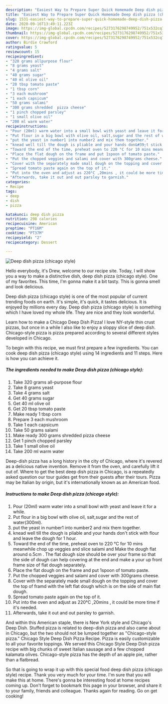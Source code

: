 ```yaml
---
description: "Easiest Way to Prepare Super Quick Homemade Deep dish pizza (chicago style)"
title: "Easiest Way to Prepare Super Quick Homemade Deep dish pizza (chicago style)"
slug: 1531-easiest-way-to-prepare-super-quick-homemade-deep-dish-pizza-chicago-style
date: 2020-09-16T13:49:11.223Z
image: https://img-global.cpcdn.com/recipes/5273176298749952/751x532cq70/deep-dish-pizza-chicago-style-recipe-main-photo.jpg
thumbnail: https://img-global.cpcdn.com/recipes/5273176298749952/751x532cq70/deep-dish-pizza-chicago-style-recipe-main-photo.jpg
cover: https://img-global.cpcdn.com/recipes/5273176298749952/751x532cq70/deep-dish-pizza-chicago-style-recipe-main-photo.jpg
author: Birdie Crawford
ratingvalue: 5
reviewcount: 15
recipeingredient:
- "320 grams allpurpose flour"
- "8 grams yeast"
- "4 grams salt"
- "40 grams sugar"
- "40 ml olive oil"
- "20 tbsp tomato paste"
- "1 tbsp corn"
- "3 each mushroom"
- "1 each capsicum"
- "50 grams salami"
- "300 grams shredded  pizza cheese"
- "1 pinch chopped parsley"
- "1 small olive oil"
- "200 ml warm water"
recipeinstructions:
- "Pour (20ml) warm water into a small bowl with yeast and leave it for a while."
- "Put flour in a big bowl with olive oil, salt,sugar and the rest of water(300ml)."
- "put the yeast in number1 into number2 and mix them together."
- "knead well till the dough is pliable and your hands don&#39;t stick with flour and leave the dough for 1 hour."
- "Toward the end of the time, preheat oven to 220 °C for 10 mins meanwhile chop up veggies and slice salami and Make the dough flat around o.5cm . The flat dough size should be over your frame so that the side of dough can help covering at the end and make a your up front frame size of flat dough separately."
- "Place the flat dough on the frame and put 1spoon of tomato paste."
- "Put the chopped veggies and salami and cover with 300grams cheese."
- "Cover with the separately made small dough on the topping and cover the top of framd with the left flat dough which is on the side of main flat dough."
- "Spread tomato paste again on the top of it."
- "Put into the oven and adjust as 220°C ,20mins , it could be more time if it&#39;s needed."
- "Afterwards, take it out and out parsley to garnish."
categories:
- Recipe
tags:
- deep
- dish
- pizza

katakunci: deep dish pizza 
nutrition: 298 calories
recipecuisine: American
preptime: "PT16M"
cooktime: "PT37M"
recipeyield: "2"
recipecategory: Dessert

---
```



![Deep dish pizza (chicago style)](https://img-global.cpcdn.com/recipes/5273176298749952/751x532cq70/deep-dish-pizza-chicago-style-recipe-main-photo.jpg)

Hello everybody, it's Drew, welcome to our recipe site. Today, I will show you a way to make a distinctive dish, deep dish pizza (chicago style). One of my favorites. This time, I'm gonna make it a bit tasty. This is gonna smell and look delicious.

Deep dish pizza (chicago style) is one of the most popular of current trending foods on earth. It's simple, it's quick, it tastes delicious. It is enjoyed by millions every day. Deep dish pizza (chicago style) is something which I have loved my whole life. They are nice and they look wonderful.

Learn how to make a Chicago Deep Dish Pizza! I love NY-style thin crust pizzas, but once in a while I also like to enjoy a sloppy slice of deep dish. Chicago-style pizza is pizza prepared according to several different styles developed in Chicago.


To begin with this recipe, we must first prepare a few ingredients. You can cook deep dish pizza (chicago style) using 14 ingredients and 11 steps. Here is how you can achieve it.

<!--inarticleads1-->

##### The ingredients needed to make Deep dish pizza (chicago style):

1. Take 320 grams all-purpose flour
1. Take 8 grams yeast
1. Take 4 grams salt
1. Get 40 grams sugar
1. Get 40 ml olive oil
1. Get 20 tbsp tomato paste
1. Make ready 1 tbsp corn
1. Prepare 3 each mushroom
1. Take 1 each capsicum
1. Take 50 grams salami
1. Make ready 300 grams shredded  pizza cheese
1. Get 1 pinch chopped parsley
1. Take 1 small olive oil
1. Take 200 ml warm water


Deep-dish pizza has a long history in the city of Chicago, where it&#39;s revered as a delicious native invention. Remove it from the oven, and carefully lift it out of. Where to get the best deep dish pizza in Chicago, is a repeatedly asked question our tour guides get from their guests after their tours. Pizza may be Italian by origin, but it&#39;s internationally known as an American food. 

<!--inarticleads2-->

##### Instructions to make Deep dish pizza (chicago style):

1. Pour (20ml) warm water into a small bowl with yeast and leave it for a while.
1. Put flour in a big bowl with olive oil, salt,sugar and the rest of water(300ml).
1. put the yeast in number1 into number2 and mix them together.
1. knead well till the dough is pliable and your hands don&#39;t stick with flour and leave the dough for 1 hour.
1. Toward the end of the time, preheat oven to 220 °C for 10 mins meanwhile chop up veggies and slice salami and Make the dough flat around o.5cm . The flat dough size should be over your frame so that the side of dough can help covering at the end and make a your up front frame size of flat dough separately.
1. Place the flat dough on the frame and put 1spoon of tomato paste.
1. Put the chopped veggies and salami and cover with 300grams cheese.
1. Cover with the separately made small dough on the topping and cover the top of framd with the left flat dough which is on the side of main flat dough.
1. Spread tomato paste again on the top of it.
1. Put into the oven and adjust as 220°C ,20mins , it could be more time if it&#39;s needed.
1. Afterwards, take it out and out parsley to garnish.


And within this American staple, there is New York style and Chicago&#39;s Deep Dish. Stuffed pizza is related to deep-dish pizza and also came about in Chicago, but the two should not be lumped together as &#34;Chicago-style pizza.&#34; Chicago Style Deep Dish Pizza Recipe. Pizza is easily customizable to all your favorite toppings. We served this Chicago Style Deep Dish pizza recipe with big chunks of sweet Italian sausage and a few chopped kalamata olives. Chicago-style pizza has the depth of an apple pie, rather than a flatbread. 

So that is going to wrap it up with this special food deep dish pizza (chicago style) recipe. Thank you very much for your time. I'm sure that you will make this at home. There's gonna be interesting food at home recipes coming up. Don't forget to bookmark this page in your browser, and share it to your family, friends and colleague. Thanks again for reading. Go on get cooking!
